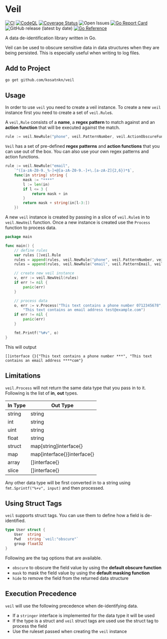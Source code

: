 # Veil

[![CI](https://github.com/kosatnkn/veil/actions/workflows/ci.yml/badge.svg)](https://github.com/kosatnkn/veil/actions/workflows/ci.yml)
[![CodeQL](https://github.com/kosatnkn/veil/actions/workflows/codeql-analysis.yml/badge.svg)](https://github.com/kosatnkn/veil/actions/workflows/codeql-analysis.yml)
[![Coverage Status](https://coveralls.io/repos/github/kosatnkn/veil/badge.svg)](https://coveralls.io/github/kosatnkn/veil)
![Open Issues](https://img.shields.io/github/issues/kosatnkn/veil)
[![Go Report Card](https://goreportcard.com/badge/github.com/kosatnkn/veil)](https://goreportcard.com/report/github.com/kosatnkn/veil)
![GitHub release (latest by date)](https://img.shields.io/github/v/release/kosatnkn/veil)
[![Go Reference](https://pkg.go.dev/badge/github.com/kosatnkn/veil.svg)](https://pkg.go.dev/github.com/kosatnkn/veil)

A data de-identification library written in Go.

Veil can be used to obscure sensitive data in data structures when they are being persisted. This is especially useful
when writing to log files.

## Add to Project
```bash
go get github.com/kosatnkn/veil
```

## Usage

In order to use `veil` you need to create a veil instance. To create a new `veil` instance first you need to create
a set of `veil.Rule`s.

A `veil,Rule` consists of a **name**, a **regex pattern** to match against and an **action function** that will be
executed against the match.
```go
rule := veil.NewRule("phone", veil.PatternNumber, veil.ActionObscureFunc)
```

`Veil` has a set of pre-defined **regex patterns** and **action functions** that you can use out of the box.
You can also use your own regex patterns and action functions.
```go
rule := veil.NewRule("email",
    `^([a-zA-Z0-9._%-]+@[a-zA-Z0-9.-]+\.[a-zA-Z]{2,6})*$`,
    func(in string) string {
        mask := "****"
        l := len(in)
        if l <= 3 {
            return mask + in
        }
        return mask + string(in[l-3:])
    })
```

A new `veil` instance is created by passing in a slice of `veil.Rule`s in to `veil.NewVeil` function.
Once a new instance is created use the `Process` function to process data.
```go
package main

func main() {
    // define rules
    var rules []veil.Rule
    rules = append(rules, veil.NewRule("phone", veil.PatternNumber, veil.ActionObscureFunc))
    rules = append(rules, veil.NewRule("email", veil.PatternEmail, veil.ActionMaskFunc))

    // create new veil instance
    v, err := veil.NewVeil(rules)
    if err != nil {
        panic(err)
    }

    // process data
    o, err := v.Process("This text contains a phone number 0712345678",
        "This text contains an email address test@example.com")
    if err != nil {
        panic(err)
    }

    fmt.Printf("%#v", o)
}
```

This will output
```text
[]interface {}{"This text contains a phone number ***", "This text contains an email address ****com"} 
```

## Limitations

`veil.Process` will not return the same data type that you pass in to it.
Following is the list of **in**, **out** types. 

| In Type   | Out Type                      |
| ---       | ---                           |
| string    | string                        |
| int       | string                        |
| uint      | string                        |
| float     | string                        |
| struct    | map[string]interface{}        |
| map       | map[interface{}]interface{}   |
| array     | []interface{}                 |
| slice     | []interface{}                 |

Any other data type will be first converted in to a string using `fmt.Sprintf("%+v", input)` and then processed.

## Using Struct Tags

`veil` supports struct tags. You can use them to define how a field is de-identified.
```go
type User struct {
    User  string
    Pwd   string `veil:"obscure"`
    group float32
}
```

Following are the tag options that are available.
- `obscure` to obscure the field value by using the **default obscure function**
- `mask` to mask the field value by using the **default masking function**
- `hide` to remove the field from the returned data structure

## Execution Precedence

`veil` will use the following precedence when de-identifying data.
- If a `stringer` interface is implemented for the data type it will be used
- If the type is a struct and `veil` struct tags are used use the struct tag to process the field
- Use the ruleset passed when creating the `veil` instance
